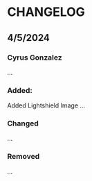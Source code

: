 # CHANGELOG

## 4/5/2024
### Cyrus Gonzalez
...

### Added: 
Added Lightshield Image
...

### Changed
...

### Removed
...